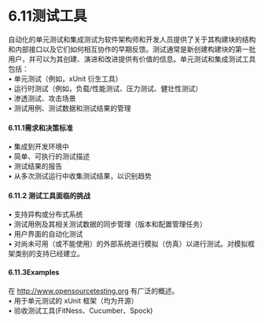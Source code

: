 # 6.11测试工具

自动化的单元测试和集成测试为软件架构师和开发人员提供了关于其构建块的结构和内部接口以及它们如何相互协作的早期反馈。测试通常是新创建构建块的第一批用户，并可以为其创建、演进和改进提供有价值的信息。单元测试和集成测试工具包括：\
• 单元测试（例如，xUnit 衍生工具）\
• 运行时测试（例如，负载/性能测试、压力测试、健壮性测试）\
• 渗透测试、攻击场景\
• 测试用例、测试数据和测试结果的管理

#### &#xD;6.11.1需求和决策标准

• 集成到开发环境中\
• 简单、可执行的测试描述\
• 测试结果的报告\
• 从多次测试运行中收集测试结果，以识别趋势

#### &#xD;6.11.2 测试工具面临的挑战

• 支持异构或分布式系统\
• 测试用例及其相关测试数据的同步管理（版本和配置管理任务）\
• 用户界面的自动化测试\
• 对尚未可用（或不能使用）的外部系统进行模拟（仿真）以进行测试。对模拟框架类别的支持已经建立。

#### &#xD;6.11.3Examples

在 http://www.opensourcetesting.org 有广泛的概述。\
• 用于单元测试的 xUnit 框架（均为开源）\
• 验收测试工具(FitNess、Cucumber、Spock)

